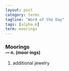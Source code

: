 ```yaml
---
layout: post
category: terms
tagline: "Word of the Day"
tags: [alpha_m]
term: moorings
---
```


<h3>Moorings<br/> <small>&mdash; n. (moor<span>&middot;</span>ings)</small></h3>
<p><ol>
<li>additional jewelry</li>
</ol></p>
